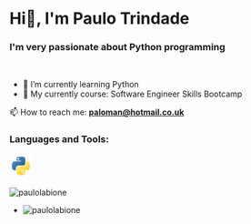 # Hi👋, I'm Paulo Trindade

### I'm very passionate about Python programming
<br>

- 🌱 I’m currently learning Python 
- 👯 My currently course:  Software Engineer Skills Bootcamp

📫 How to reach me: **paloman@hotmail.co.uk**

<h3 align="left">Languages and Tools:</h3>
<p align="left"> <a href="https://www.python.org" target="_blank" rel="noreferrer"> <img src="https://raw.githubusercontent.com/devicons/devicon/master/icons/python/python-original.svg" alt="python" width="40" height="40"/> </a> </p>

<p><img align="center" src="https://github-readme-stats.vercel.app/api/top-langs?username=paulolabione&show_icons=true&locale=en&layout=compact" alt="paulolabione" /></p>

- <p align="left"> <img src="https://komarev.com/ghpvc/?username=paulolabione&label=Profile%20views&color=0e75b6&style=flat" alt="paulolabione" /> </p>

